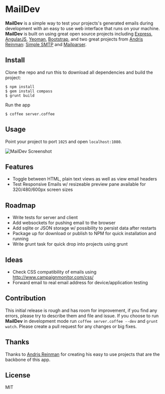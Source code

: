 # MailDev

**MailDev** is a simple way to test your projects's generated emails during development with an easy to use web interface that runs on your machine.  **MailDev** is built on using great open source projects including [Express](http://expressjs.com), [AngularJS](http://angularjs.org/), [Yeoman](http://yeoman.io/), [Bootstrap](http://twitter.github.com/bootstrap/), and two great projects from [Andris Reinman](https://github.com/andris9): [Simple SMTP](https://github.com/andris9/simplesmtp) and [Mailparser](https://github.com/andris9/mailparser).

## Install

Clone the repo and run this to download all dependencies and build the project:
	
	$ npm install
	$ gem install compass
	$ grunt build

Run the app

	$ coffee server.coffee

## Usage

Point your project to port `1025` and open `localhost:1080`.

![MailDev Screenshot](https://dl.dropboxusercontent.com/u/50627698/maildev-04-12-13.png)

## Features

* Toggle between HTML, plain text views as well as view email headers
* Test Responsive Emails w/ resizeable preview pane available for 320/480/600px screen sizes

## Roadmap

* Write tests for server and client
* Add websockets for pushing email to the browser
* Add sqlite or JSON storage w/ possibility to persist data after restarts
* Package up for download or publish to NPM for quick installation and running
* Write grunt task for quick drop into projects using grunt

## Ideas
* Check CSS compatibility of emails using http://www.campaignmonitor.com/css/
* Forward email to real email address for device/application testing

## Contribution

This initial release is rough and has room for improvement, if you find any errors, please try to describe them and file and issue. If you choose to run **MailDev** in development mode run `coffee server.coffee --dev` and `grunt watch`.  Please create a pull request for any changes or big fixes.

## Thanks

Thanks to [Andris Reinman](https://github.com/andris9) for creating his easy to use projects that are the backbone of this app.

## License

MIT